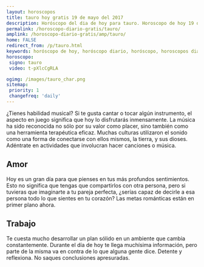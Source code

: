 ```yaml
---
layout: horoscopos
title: tauro hoy gratis 19 de mayo del 2017 
description: Horóscopo del dia de hoy para tauro. Horoscopo de hoy 19 de mayo del 2017. Las predicciones de amor, trabajo, vida personal gratis.
permalink: /horoscopo-diario-gratis/tauro/
amplink: /horoscopo-diario-gratis/amp/tauro/
home: FALSE
redirect_from: /p/tauro.html
keywords: horóscopo de hoy, horóscopo diario, horóscopo, horoscopos diarios gratis del dia de hoy, horóscopo diario gratis,horóscopo 2017, horóscopo esperanza gracia, horoscopo tauro hoy, horoscop, horóscopos gratis, horoscopo tauro, horoscopo tauro 2017, Tarot, Astrologia, Zodíaco, tauro, horoscopo gratis
horoscopo:
 signo: tauro
 video: t-pXlcCgRLA

ogimg: /images/tauro_char.png
sitemap:
 priority: 1
 changefreq: 'daily'
---
```



¿Tienes habilidad musical? Si te gusta cantar o tocar algún instrumento, el aspecto en juego significa que hoy lo disfrutarás inmensamente. La música ha sido reconocida no sólo por su valor como placer, sino también como una herramienta terapéutica eficaz. Muchas culturas utilizaron el sonido como una forma de conectarse con ellos mismos, la tierra, y sus dioses. Adéntrate en actividades que involucran hacer canciones o música.

## Amor

Hoy es un gran día para que pienses en tus más profundos sentimientos. Esto no significa que tengas que compartirlos con otra persona, pero si tuvieras que imaginarte a tu pareja perfecta, ¿serías capaz de decirle a esa persona todo lo que sientes en tu corazón? Las metas románticas están en primer plano ahora.

## Trabajo

Te cuesta mucho desarrollar un plan sólido en un ambiente que cambia constantemente. Durante el día de hoy te llega muchísima información, pero parte de la misma va en contra de lo que alguna gente dice. Detente y reflexiona. No saques conclusiones apresuradas.